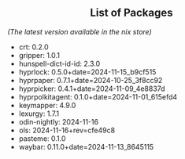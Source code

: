 <!--- This list was auto-generated by ./helper.sh. DO NOT edit this file manually. -->

<h2 align="center">List of Packages</h2>

_(The latest version available in the nix store)_

- crt: 0.2.0
- gripper: 1.0.1
- hunspell-dict-id-id: 2.3.0
- hyprlock: 0.5.0+date=2024-11-15_b9cf515
- hyprpaper: 0.7.1+date=2024-10-25_3f8cc92
- hyprpicker: 0.4.1+date=2024-11-09_4e8837d
- hyprpolkitagent: 0.1.0+date=2024-11-01_615efd4
- keymapper: 4.9.0
- lexurgy: 1.7.1
- odin-nightly: 2024-11-16
- ols: 2024-11-16+rev=cfe49c8
- pasteme: 0.1.0
- waybar: 0.11.0+date=2024-11-13_8645115
